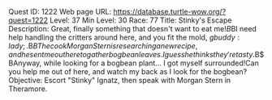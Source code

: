 Quest ID: 1222
Web page URL: https://database.turtle-wow.org/?quest=1222
Level: 37
Min Level: 30
Race: 77
Title: Stinky's Escape
Description: Great, finally something that doesn't want to eat me!$B$BI need help handling the critters around here, and you fit the mold, $gbuddy:lady;.$B$BThe cook Morgan Stern is researching a new recipe, and he sent me out here to gather bogbean leaves.I guess he thinks they're tasty.$B$BAnyway, while looking for a bogbean plant... I got myself surrounded!Can you help me out of here, and watch my back as I look for the bogbean?
Objective: Escort "Stinky" Ignatz, then speak with Morgan Stern in Theramore.
